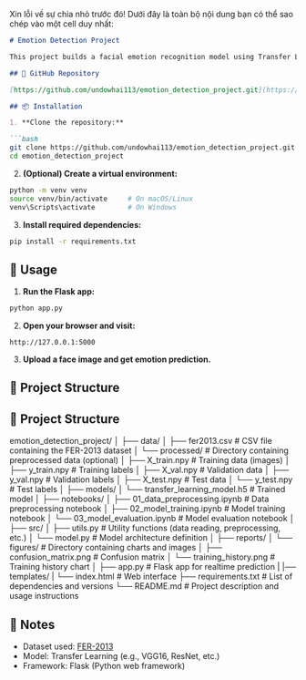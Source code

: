 Xin lỗi về sự chia nhỏ trước đó! Dưới đây là toàn bộ nội dung bạn có thể sao chép vào một cell duy nhất:

```markdown
# Emotion Detection Project

This project builds a facial emotion recognition model using Transfer Learning based on the FER-2013 dataset.

## 🔗 GitHub Repository

[https://github.com/undowhai113/emotion_detection_project.git](https://github.com/undowhai113/emotion_detection_project.git)

## 📦 Installation

1. **Clone the repository:**

```bash
git clone https://github.com/undowhai113/emotion_detection_project.git
cd emotion_detection_project
```

2. **(Optional) Create a virtual environment:**

```bash
python -m venv venv
source venv/bin/activate     # On macOS/Linux
venv\Scripts\activate        # On Windows
```

3. **Install required dependencies:**

```bash
pip install -r requirements.txt
```

## 🚀 Usage

1. **Run the Flask app:**

```bash
python app.py
```

2. **Open your browser and visit:**

```
http://127.0.0.1:5000
```

3. **Upload a face image and get emotion prediction.**

## 📁 Project Structure

## 📁 Project Structure

emotion_detection_project/
│
├── data/
│   ├── fer2013.csv                 # CSV file containing the FER-2013 dataset
│   └── processed/                  # Directory containing preprocessed data (optional)
│       ├── X_train.npy             # Training data (images)
│       ├── y_train.npy             # Training labels
│       ├── X_val.npy               # Validation data
│       ├── y_val.npy               # Validation labels
│       ├── X_test.npy              # Test data
│       └── y_test.npy              # Test labels
│
├── models/
│   └── transfer_learning_model.h5  # Trained model
│
├── notebooks/
│   ├── 01_data_preprocessing.ipynb # Data preprocessing notebook
│   ├── 02_model_training.ipynb     # Model training notebook
│   └── 03_model_evaluation.ipynb   # Model evaluation notebook
│
├── src/
│   ├── utils.py                    # Utility functions (data reading, preprocessing, etc.)
│   └── model.py                    # Model architecture definition
│
├── reports/
│   └── figures/                    # Directory containing charts and images
│       ├── confusion_matrix.png    # Confusion matrix
│       └── training_history.png    # Training history chart
│
├── app.py                          # Flask app for realtime prediction
|
|── templates/
|   └── index.html                  # Web interface
├── requirements.txt                # List of dependencies and versions
└── README.md                       # Project description and usage instructions



## 🧠 Notes

- Dataset used: [FER-2013](https://www.kaggle.com/datasets/msambare/fer2013)
- Model: Transfer Learning (e.g., VGG16, ResNet, etc.)
- Framework: Flask (Python web framework)
```
